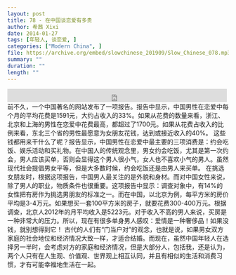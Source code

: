 ```yaml
---
layout: post
title: 78 - 在中国谈恋爱有多贵
author: 希茜 Xixi
date: 2014-01-27
tags: [年轻人, 谈恋爱, ]
categories: ["Modern China", ]
file: https://archive.org/embed/slowchinese_201909/Slow_Chinese_078.mp3
summary: ""
duration: ""
length: ""
---
```


<iframe src="https://archive.org/embed/slowchinese_201909/Slow_Chinese_078.mp3" width="500" height="30" frameborder="0" webkitallowfullscreen="true" mozallowfullscreen="true" allowfullscreen></iframe>
前不久，一个中国著名的网站发布了一项报告。报告中显示，中国男性在恋爱中每个月的平均花费是1591元，大约占收入的33%。如果从花费的数量来看，浙江、北京和上海的男性在恋爱中花费最高，都超过了1700元。如果从花费占收入的比例来看，东北三个省的男性最愿意为女朋友花钱，达到或接近收入的40%。
这些钱都用来干什么了呢？报告显示，中国男性在恋爱中最主要的三项消费是：约会吃饭、娱乐活动和买礼物。在中国人的传统观念里，男女约会吃饭，尤其是第一次约会，男人应该买单，否则会显得这个男人很小气，女人也不喜欢小气的男人。虽然现代社会提倡男女平等，但是大多数时候，约会吃饭还是由男人来买单。
在挑选女朋友时，根据这项报告，中国男人最关注的是外貌和身材。而对中国女性来说，除了男人的职业，物质条件也很重要。这项报告中显示：调查对象中，有14%的女性把有房作为挑选男朋友的标准之一。而在中国，以北京为例，每平方米的房价平均是3-4万元。如果想买一套100平方米的房子，就要花费300-400万元。根据调查，北京人2012年的月平均收入是5223元。对于收入不高的男人来说，买房是一种非常大的压力。所以，现在有很多单身男人感叹：爱情是一种奢侈品！如果没钱，就别想得到它！
古代的人们有“门当户对”的观念，也就是说，如果男女双方家庭的社会地位和经济情况大致一样，才适合结婚。而现在，虽然中国年轻人在选择另一半时，会考虑对方的家庭和经济情况，但是大部分人，包括我，还是认为，两个人只有在人生观、价值观、世界观上相互认同，并且有相似的生活和消费习惯，才有可能幸福地生活在一起。
 
